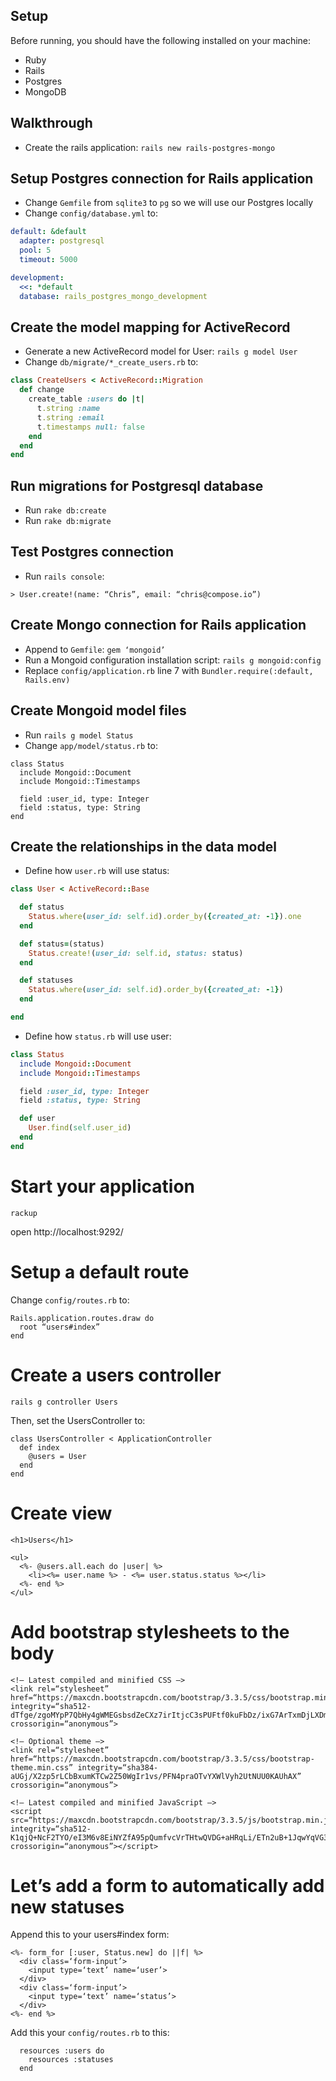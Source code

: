 ## Setup

Before running, you should have the following installed on your machine:

* Ruby
* Rails
* Postgres
* MongoDB

## Walkthrough
* Create the rails application: `rails new rails-postgres-mongo`

## Setup Postgres connection for Rails application
* Change `Gemfile` from `sqlite3` to `pg` so we will use our Postgres locally
* Change `config/database.yml` to:

```yaml
default: &default
  adapter: postgresql
  pool: 5
  timeout: 5000

development:
  <<: *default
  database: rails_postgres_mongo_development
```

## Create the model mapping for ActiveRecord
* Generate a new ActiveRecord model for User: `rails g model User`
* Change `db/migrate/*_create_users.rb` to:

```ruby
class CreateUsers < ActiveRecord::Migration
  def change
    create_table :users do |t|
      t.string :name
      t.string :email
      t.timestamps null: false
    end
  end
end
```

## Run migrations for Postgresql database
* Run `rake db:create`
* Run `rake db:migrate`

## Test Postgres connection
* Run `rails console`:

```
> User.create!(name: “Chris”, email: “chris@compose.io”)
```

## Create Mongo connection for Rails application
* Append to `Gemfile`: `gem ‘mongoid’`
* Run a Mongoid configuration installation script: `rails g mongoid:config`
* Replace `config/application.rb` line 7 with `Bundler.require(:default, Rails.env)`

## Create Mongoid model files
* Run `rails g model Status`
* Change `app/model/status.rb` to:

```
class Status
  include Mongoid::Document
  include Mongoid::Timestamps

  field :user_id, type: Integer
  field :status, type: String
end
```

## Create the relationships in the data model

* Define how `user.rb` will use status:
```ruby
class User < ActiveRecord::Base

  def status
    Status.where(user_id: self.id).order_by({created_at: -1}).one
  end

  def status=(status)
    Status.create!(user_id: self.id, status: status)
  end

  def statuses
    Status.where(user_id: self.id).order_by({created_at: -1})
  end

end
```

* Define how `status.rb` will use user:
```ruby
class Status
  include Mongoid::Document
  include Mongoid::Timestamps

  field :user_id, type: Integer
  field :status, type: String

  def user
    User.find(self.user_id)
  end
end
```

# Start your application

```
rackup
```

open http://localhost:9292/

# Setup a default route

Change `config/routes.rb` to:

```
Rails.application.routes.draw do
  root “users#index”
end
```

# Create a users controller

```
rails g controller Users
```

Then, set the UsersController to:

```
class UsersController < ApplicationController
  def index
    @users = User
  end
end
```

# Create view

```
<h1>Users</h1>

<ul>
  <%- @users.all.each do |user| %>
    <li><%= user.name %> - <%= user.status.status %></li>
  <%- end %>
</ul>
```

# Add bootstrap stylesheets to the body

```
<!— Latest compiled and minified CSS —>
<link rel=“stylesheet” href=“https://maxcdn.bootstrapcdn.com/bootstrap/3.3.5/css/bootstrap.min.css” integrity=“sha512-dTfge/zgoMYpP7QbHy4gWMEGsbsdZeCXz7irItjcC3sPUFtf0kuFbDz/ixG7ArTxmDjLXDmezHubeNikyKGVyQ==“ crossorigin=“anonymous”>

<!— Optional theme —>
<link rel=“stylesheet” href=“https://maxcdn.bootstrapcdn.com/bootstrap/3.3.5/css/bootstrap-theme.min.css” integrity=“sha384-aUGj/X2zp5rLCbBxumKTCw2Z50WgIr1vs/PFN4praOTvYXWlVyh2UtNUU0KAUhAX” crossorigin=“anonymous”>

<!— Latest compiled and minified JavaScript —>
<script src=“https://maxcdn.bootstrapcdn.com/bootstrap/3.3.5/js/bootstrap.min.js” integrity=“sha512-K1qjQ+NcF2TYO/eI3M6v8EiNYZfA95pQumfvcVrTHtwQVDG+aHRqLi/ETn2uB+1JqwYqVG3LIvdm9lj6imS/pQ==“ crossorigin=“anonymous”></script>
```

# Let’s add a form to automatically add new statuses

Append this to your users#index form:

```
<%- form_for [:user, Status.new] do ||f| %>
  <div class=‘form-input’>
    <input type=‘text’ name=‘user’>
  </div>
  <div class=‘form-input’>
    <input type=‘text’ name=‘status’>
  </div>
<%- end %>
```

Add this your `config/routes.rb` to this:

```
  resources :users do
    resources :statuses
  end
```
